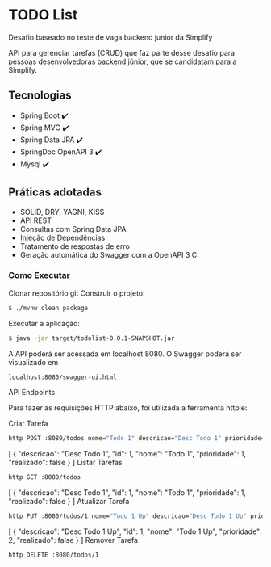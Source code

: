 # TODO List

Desafio baseado no teste de vaga backend junior da Simplify

API para gerenciar tarefas (CRUD) que faz parte desse desafio para pessoas desenvolvedoras backend júnior, que se candidatam para a Simplify.

## Tecnologias

- Spring Boot ✔️
- Spring MVC ✔️
- Spring Data JPA ✔️
- SpringDoc OpenAPI 3 ✔️
- Mysql ✔️

## Práticas adotadas

- SOLID, DRY, YAGNI, KISS
- API REST
- Consultas com Spring Data JPA
- Injeção de Dependências
- Tratamento de respostas de erro
- Geração automática do Swagger com a OpenAPI 3
C

### Como Executar

Clonar repositório git
Construir o projeto:
```bash
$ ./mvnw clean package
```
Executar a aplicação:
```sh
$ java -jar target/todolist-0.0.1-SNAPSHOT.jar
```
A API poderá ser acessada em localhost:8080. O Swagger poderá ser visualizado em 
```sh
localhost:8080/swagger-ui.html
```

API Endpoints

Para fazer as requisições HTTP abaixo, foi utilizada a ferramenta httpie:

Criar Tarefa
```sh
http POST :8080/todos nome="Todo 1" descricao="Desc Todo 1" prioridade=1
```

[
{
"descricao": "Desc Todo 1",
"id": 1,
"nome": "Todo 1",
"prioridade": 1,
"realizado": false
}
]
Listar Tarefas
```sh
http GET :8080/todos
```

[
{
"descricao": "Desc Todo 1",
"id": 1,
"nome": "Todo 1",
"prioridade": 1,
"realizado": false
}
]
Atualizar Tarefa
```sh
http PUT :8080/todos/1 nome="Todo 1 Up" descricao="Desc Todo 1 Up" prioridade=2
```

[
{
"descricao": "Desc Todo 1 Up",
"id": 1,
"nome": "Todo 1 Up",
"prioridade": 2,
"realizado": false
}
]
Remover Tarefa
```sh
http DELETE :8080/todos/1
```


